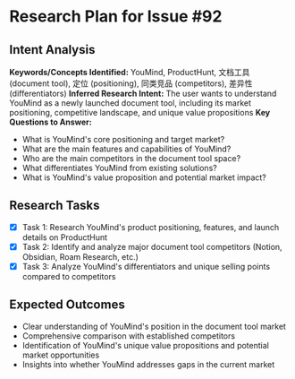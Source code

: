 # Research Plan for Issue #92

## Intent Analysis
**Keywords/Concepts Identified:** YouMind, ProductHunt, 文档工具 (document tool), 定位 (positioning), 同类竞品 (competitors), 差异性 (differentiators)
**Inferred Research Intent:** The user wants to understand YouMind as a newly launched document tool, including its market positioning, competitive landscape, and unique value propositions
**Key Questions to Answer:** 
- What is YouMind's core positioning and target market?
- What are the main features and capabilities of YouMind?
- Who are the main competitors in the document tool space?
- What differentiates YouMind from existing solutions?
- What is YouMind's value proposition and potential market impact?

## Research Tasks
- [x] Task 1: Research YouMind's product positioning, features, and launch details on ProductHunt
- [x] Task 2: Identify and analyze major document tool competitors (Notion, Obsidian, Roam Research, etc.)
- [x] Task 3: Analyze YouMind's differentiators and unique selling points compared to competitors

## Expected Outcomes
- Clear understanding of YouMind's position in the document tool market
- Comprehensive comparison with established competitors
- Identification of YouMind's unique value propositions and potential market opportunities
- Insights into whether YouMind addresses gaps in the current market